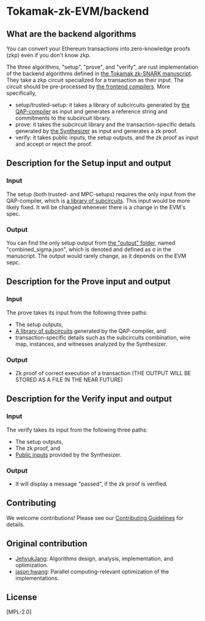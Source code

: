 # Tokamak-zk-EVM/backend

## What are the backend algorithms
You can convert your Ethereum transactions into zero-knowledge proofs (zkp) even if you don't know zkp.

The three algorithms, "setup", "prove", and "verify", are rust implementation of the backend algorithms defined in [the Tokamak zk-SNARK manuscript](https://eprint.iacr.org/2024/507).
They take a zkp circuit specialized for a transaction as their input. The circuit should be pre-processed by [the frontend compilers](../frontend/).
More specifically,
- setup/trusted-setup: it takes a library of subcircuits generated by [the QAP-compiler](../frontend/qap-compiler/) as input and generates a reference string and commitments to the subcircuit library.
- prove: it takes the subcircuit library and the transaction-specific details generated by [the Synthesizer](../frontend/synthesizer) as input and generates a zk proof.
- verify: it takes public inputs, the setup outputs, and the zk proof as input and accept or reject the proof.

## Description for the Setup input and output
### Input
The setup (both trusted- and MPC-setups) requires the only input from the QAP-compiler, which is [a library of subcircuits](../qap-compiler/subcircuits/library). This input would be more likely fixed. It will be changed whenever there is a change in the EVM's spec.
### Output
You can find the only setup output from [the "output" folder](./setup/trusted-setup/output), named "combined_sigma.json", which is denoted and defined as $\mathbb{\sigma}$ in the manuscript. The output would rarely change, as it depends on the EVM sepc.

## Description for the Prove input and output
### Input
The prove takes its input from the following three paths:
- The setup outputs,
- [A library of subcircuits](../qap-compiler/subcircuits/library) generated by the QAP-compiler, and
- transaction-specific details such as the subcircuits combination, wire map, instances, and witnesses analyzed by the Synthesizer.
### Output
- Zk proof of correct execution of a transaction (THE OUTPUT WILL BE STORED AS A FILE IN THE NEAR FUTURE)

## Description for the Verify input and output
### Input
The verify takes its input from the following three paths:
- The setup outputs,
- The zk proof, and
- [Public inputs](../frontend/synthesizer/examples/outputs/publicInstance.json) provided by the Synthesizer.
### Output
- It will display a message "passed", if the zk proof is verified.

## Contributing
We welcome contributions! Please see our [Contributing Guidelines](../../CONTRIBUTING.md) for details.

## Original contribution
- [JehyukJang](https://github.com/JehyukJang): Algorithms design, analysis, implementation, and optimization.
- [jason hwang](https://github.com/cd4761): Parallel computing-relevant optimization of the implementations.

## License
[MPL-2.0]

